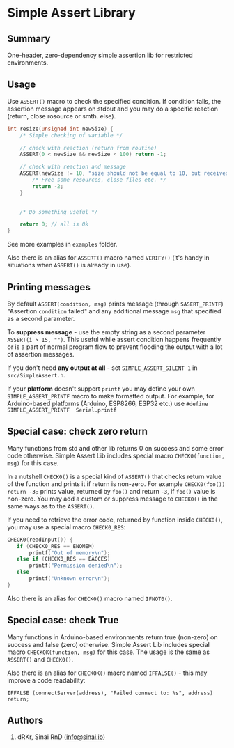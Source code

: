 Simple Assert Library
==========================

## Summary

One-header, zero-dependency simple assertion lib for restricted environments.

## Usage

Use `ASSERT()` macro to check the specified condition. If condition falls, the assertion message appears on stdout and you may do a specific reaction (return, close rosource or smth. else).


```c++
int resize(unsigned int newSize) {  
    /* Simple checking of variable */

    // check with reaction (return from routine)
    ASSERT(0 < newSize && newSize < 100) return -1; 

    // check with reaction and message
    ASSERT(newSize != 10, "size should not be equal to 10, but received: %d", newSize) {
    	/* Free some resources, close files etc. */
    	return -2;
    }

    
    /* Do something useful */

    return 0; // all is Ok
}
```

See more examples in `examples` folder.

Also there is an alias for `ASSERT()` macro named `VERIFY()` (it's handy in situations when `ASSERT()` is already in use). 

## Printing messages

By default `ASSERT(condition, msg)` prints message (through `SASERT_PRINTF`) "Assertion  `condition`  failed" and any additional message `msg` that specified as a second  parameter. 

To **suppress message** - use the empty string as a second parameter `ASSERT(i > 15, "")`. This useful while assert condition happens frequently or is a part of normal program flow to prevent flooding the output with a lot of assertion messages.

If you don't need **any output at all** - set `SIMPLE_ASSERT_SILENT 1` in `src/SimpleAssert.h`.

If your **platform** doesn't support `printf` you may define your own `SIMPLE_ASSERT_PRINTF` macro to make formatted output. For example, for Arduino-based platforms (Arduino, ESP8266, ESP32 etc.) use `#define SIMPLE_ASSERT_PRINTF  Serial.printf` 

## Special case: check zero return

Many functions from std and other lib returns 0 on success and some error code otherwise. Simple Assert Lib includes special macro `CHECK0(function, msg)` for this case.

In a nutshell `CHECK0()` is a special kind of `ASSERT()` that checks return value of the function and prints it if return is non-zero. For example `CHECK0(foo()) return -3;` prints value, returned by `foo()` and return `-3`, if `foo()` value is non-zero. You may add a custom or suppress message to `CHECK0()` in the same ways as to the  `ASSERT()`.

If you need to retrieve the error code, returned by function inside `CHECK0()`, you may use a special macro `CHECK0_RES`:
```C++
CHECK0(readInput()) {
   if (CHECK0_RES == ENOMEM)
       printf("Out of memory\n");
   else if (CHECK0_RES == EACCES)
       printf("Permission denied\n");
   else
       printf("Unknown error\n");
}
```
Also there is an alias for `CHECK0()` macro named `IFNOT0()`.

## Special case: check True

Many functions in Arduino-based environments return true (non-zero) on success and false (zero) otherwise. Simple Assert Lib includes special macro `CHECKOK(function, msg)` for this case. The usage is the same as `ASSERT()` and `CHECK0()`.

Also there is an alias for `CHECKOK()` macro named `IFFALSE()` - this may improve a code readability:
```
IFFALSE (connectServer(address), "Failed connect to: %s", address) return;
```


## Authors
1. dRKr, Sinai RnD (<info@sinai.io>)
